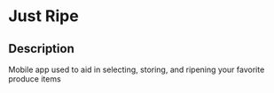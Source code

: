 # Just Ripe

## Description
Mobile app used to aid in selecting, storing, and ripening your favorite produce items

